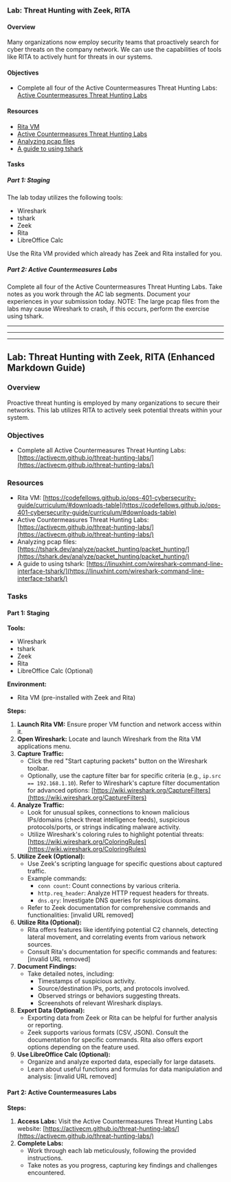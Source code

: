 ### Lab: Threat Hunting with Zeek, RITA

#### Overview

Many organizations now employ security teams that proactively search for cyber threats on the company network. We can use the capabilities of tools like RITA to actively hunt for threats in our systems.

#### Objectives

- Complete all four of the Active Countermeasures Threat Hunting Labs: [Active Countermeasures Threat Hunting Labs](https://activecm.github.io/threat-hunting-labs/)

#### Resources

- [Rita VM](https://codefellows.github.io/ops-401-cybersecurity-guide/curriculum/#downloads-table)
- [Active Countermeasures Threat Hunting Labs](https://activecm.github.io/threat-hunting-labs/)
- [Analyzing pcap files](https://tshark.dev/analyze/packet_hunting/packet_hunting/)
- [A guide to using tshark](https://linuxhint.com/wireshark-command-line-interface-tshark/)

#### Tasks

##### Part 1: Staging

The lab today utilizes the following tools:

- Wireshark
- tshark
- Zeek
- Rita
- LibreOffice Calc

Use the Rita VM provided which already has Zeek and Rita installed for you.

##### Part 2: Active Countermeasures Labs

Complete all four of the Active Countermeasures Threat Hunting Labs.
Take notes as you work through the AC lab segments. Document your experiences in your submission today.
NOTE: The large pcap files from the labs may cause Wireshark to crash, if this occurs, perform the exercise using tshark.

***

***

***

## Lab: Threat Hunting with Zeek, RITA (Enhanced Markdown Guide)

### Overview

Proactive threat hunting is employed by many organizations to secure their networks. This lab utilizes RITA to actively seek potential threats within your system.

### Objectives

* Complete all Active Countermeasures Threat Hunting Labs: [https://activecm.github.io/threat-hunting-labs/](https://activecm.github.io/threat-hunting-labs/)

### Resources

* Rita VM: [https://codefellows.github.io/ops-401-cybersecurity-guide/curriculum/#downloads-table](https://codefellows.github.io/ops-401-cybersecurity-guide/curriculum/#downloads-table)
* Active Countermeasures Threat Hunting Labs: [https://activecm.github.io/threat-hunting-labs/](https://activecm.github.io/threat-hunting-labs/)
* Analyzing pcap files: [https://tshark.dev/analyze/packet_hunting/packet_hunting/](https://tshark.dev/analyze/packet_hunting/packet_hunting/)
* A guide to using tshark: [https://linuxhint.com/wireshark-command-line-interface-tshark/](https://linuxhint.com/wireshark-command-line-interface-tshark/)

### Tasks

#### Part 1: Staging

**Tools:**

* Wireshark
* tshark
* Zeek
* Rita
* LibreOffice Calc (Optional)

**Environment:**

* Rita VM (pre-installed with Zeek and Rita)

**Steps:**

1. **Launch Rita VM:** Ensure proper VM function and network access within it.
2. **Open Wireshark:** Locate and launch Wireshark from the Rita VM applications menu.
3. **Capture Traffic:**
    - Click the red "Start capturing packets" button on the Wireshark toolbar.
    - Optionally, use the capture filter bar for specific criteria (e.g., `ip.src == 192.168.1.10`). Refer to Wireshark's capture filter documentation for advanced options: [https://wiki.wireshark.org/CaptureFilters](https://wiki.wireshark.org/CaptureFilters)
4. **Analyze Traffic:**
    - Look for unusual spikes, connections to known malicious IPs/domains (check threat intelligence feeds), suspicious protocols/ports, or strings indicating malware activity.
    - Utilize Wireshark's coloring rules to highlight potential threats: [https://wiki.wireshark.org/ColoringRules](https://wiki.wireshark.org/ColoringRules)
5. **Utilize Zeek (Optional):**
    - Use Zeek's scripting language for specific questions about captured traffic.
    - Example commands:
        - `conn count`: Count connections by various criteria.
        - `http.req_header`: Analyze HTTP request headers for threats.
        - `dns.qry`: Investigate DNS queries for suspicious domains.
    - Refer to Zeek documentation for comprehensive commands and functionalities: [invalid URL removed]
6. **Utilize Rita (Optional):**
    - Rita offers features like identifying potential C2 channels, detecting lateral movement, and correlating events from various network sources.
    - Consult Rita's documentation for specific commands and features: [invalid URL removed]
7. **Document Findings:**
    - Take detailed notes, including:
        - Timestamps of suspicious activity.
        - Source/destination IPs, ports, and protocols involved.
        - Observed strings or behaviors suggesting threats.
        - Screenshots of relevant Wireshark displays.
8. **Export Data (Optional):**
    - Exporting data from Zeek or Rita can be helpful for further analysis or reporting.
    - Zeek supports various formats (CSV, JSON). Consult the documentation for specific commands. Rita also offers export options depending on the feature used.
9. **Use LibreOffice Calc (Optional):**
    - Organize and analyze exported data, especially for large datasets.
    - Learn about useful functions and formulas for data manipulation and analysis: [invalid URL removed]

#### Part 2: Active Countermeasures Labs

**Steps:**

1. **Access Labs:** Visit the Active Countermeasures Threat Hunting Labs website: [https://activecm.github.io/threat-hunting-labs/](https://activecm.github.io/threat-hunting-labs/)
2. **Complete Labs:**
    - Work through each lab meticulously, following the provided instructions.
    - Take notes as you progress, capturing key findings and challenges encountered.

